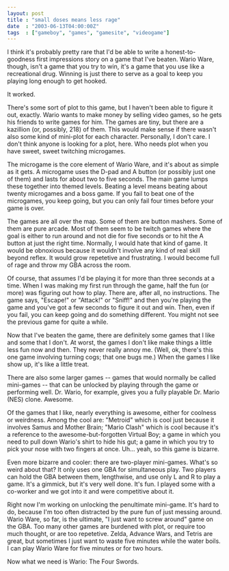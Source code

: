 ```yaml
---
layout: post
title : "small doses means less rage"
date  : "2003-06-13T04:00:00Z"
tags  : ["gameboy", "games", "gamesite", "videogame"]
---
```

I think it's probably pretty rare that I'd be able to write a honest-to-goodness first impressions story on a game that I've beaten.  Wario Ware, though, isn't a game that you try to win, it's a game that you use like a recreational drug.  Winning is just there to serve as a goal to keep you playing long enough to get hooked.

It worked.

There's some sort of plot to this game, but I haven't been able to figure it out, exactly.  Wario wants to make money by selling video games, so he gets his friends to write games for him.  The games are tiny, but there are a kazillion (or, possibly, 218) of them.  This would make sense if there wasn't also some kind of mini-plot for each character.  Personally, I don't care.  I don't think anyone is looking for a plot, here.  Who needs plot when you have sweet, sweet twitching microgames.

The microgame is the core element of Wario Ware, and it's about as simple as it gets.  A microgame uses the D-pad and A button (or possibly just one of them) and lasts for about two to five seconds.  The main game lumps these together into themed levels.  Beating a level means beating about twenty microgames and a boss game.  If you fail to beat one of the microgames, you keep going, but you can only fail four times before your game is over.

The games are all over the map.  Some of them are button mashers.  Some of them are pure arcade.  Most of them seem to be twitch games where the goal is either to run around and not die for five seconds or to hit the A button at just the right time.  Normally, I would hate that kind of game.  It would be obnoxious because it wouldn't involve any kind of real skill beyond reflex.  It would grow repetetive and frustrating.  I would become full of rage and throw my GBA across the room.

Of course, that assumes I'd be playing it for more than three seconds at a time.  When I was making my first run through the game, half the fun (or more) was figuring out how to play.  There are, after all, no instructions.  The game says, "Escape!" or "Attack!" or "Sniff!" and then you're playing the game and you've got a few seconds to figure it out and win.  Then, even if you fail, you can keep going and do something different.  You might not see the previous game for quite a while.

Now that I've beaten the game, there are definitely some games that I like and some that I don't.  At worst, the games I don't like make things a little less fun now and then.  They never really annoy me.  (Well, ok, there's this one game involving turning cogs; that one bugs me.)  When the games I like show up, it's like a little treat.

There are also some larger games -- games that would normally be called mini-games -- that can be unlocked by playing through the game or performing well.  Dr. Wario, for example, gives you a fully playable Dr. Mario (NES) clone.  Awesome.

Of the games that I like, nearly everything is awesome, either for coolness or weirdness.  Among the cool are: "Metroid" which is cool just because it involves Samus and Mother Brain; "Mario Clash" which is cool because it's a reference to the awesome-but-forgotten Virtual Boy; a game in which you need to pull down Wario's shirt to hide his gut; a game in which you try to pick your nose with two fingers at once.  Uh... yeah, so this game is bizarre.

Even more bizarre and cooler: there are two-player mini-games.  What's so weird about that?  It only uses one GBA for simultaneous play.  Two players can hold the GBA between them, lengthwise, and use only L and R to play a game.  It's a gimmick, but it's very well done.  It's fun.  I played some with a co-worker and we got into it and were competitive about it.

Right now I'm working on unlocking the penultimate mini-game.  It's hard to do, because I'm too often distracted by the pure fun of just messing around.  Wario Ware, so far, is the ultimate, "I just want to screw around" game on the GBA. Too many other games are burdened with plot, or require too much thought, or are too repetetive.  Zelda, Advance Wars, and Tetris are great, but sometimes I just want to waste five minutes while the water boils.  I can play Wario Ware for five minutes or for two hours.

Now what we need is Wario: The Four Swords.

